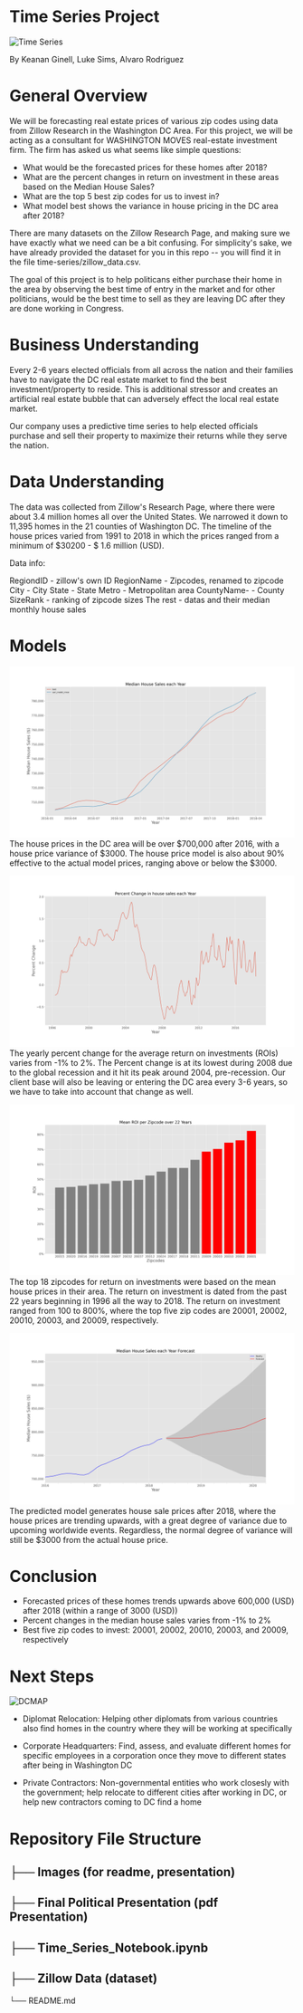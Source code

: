 # Time Series Project
![Time Series](https://marmore-assets-v2.s3.eu-west-1.amazonaws.com/insights/migrated/GCC-Stock-Markets-Positive-earnings-growth-strengthen-business-optimism_1200x600.jpeg)

By Keanan Ginell, Luke Sims, Alvaro Rodriguez
# General Overview
We will be forecasting real estate prices of various zip codes using data from Zillow Research in the Washington DC Area. For this project, we will be acting as a consultant for WASHINGTON MOVES real-estate investment firm. The firm has asked us what seems like simple questions:

- What would be the forecasted prices for these homes after 2018?
- What are the percent changes in return on investment in these areas based on the Median House Sales?
- What are the top 5 best zip codes for us to invest in?
- What model best shows the variance in house pricing in the DC area after 2018?

There are many datasets on the Zillow Research Page, and making sure we have exactly what we need can be a bit confusing. For simplicity's sake, we have already provided the dataset for you in this repo -- you will find it in the file time-series/zillow_data.csv.

The goal of this project is to help politicans either purchase their home in the area by observing the best time of entry in the market and for other politicians, would be the best time to sell as they are leaving DC after they are done working in Congress. 

# Business Understanding
Every 2-6 years elected officials from all across the nation and their families have to navigate the DC real estate market to find the best investment/property to reside. This is additional stressor and creates an artificial real estate bubble that can adversely effect the local real estate market. 

Our company uses a predictive time series to help elected officials purchase and sell their property to maximize their returns while they serve the nation.

# Data Understanding
The data was collected from Zillow's Research Page, where there were about 3.4 million homes all over the United States. We narrowed it down to 11,395 homes in the 21 counties of Washington DC. The timeline of the house prices varied from 1991 to 2018 in which the prices ranged from a minimum of $30200 - $ 1.6 million (USD).

Data info:

RegiondID - zillow's own ID
RegionName - Zipcodes, renamed to zipcode
City - City
State - State 
Metro - Metropolitan area
CountyName- - County
SizeRank - ranking of zipcode sizes
The rest - datas and their median monthly house sales

# Models
![SARAIMODEL](https://github.com/vileincorp/Time_Series_Project/blob/main/Images/full_prediction_testing.png)
The house prices in the DC area will be over $700,000 after 2016, with a house price variance of $3000. The house price model is also about 90% effective to the actual model prices, ranging above or below the $3000.

![Average ROIs](https://github.com/vileincorp/Time_Series_Project/blob/main/Images/percentchange%20(1).png)
The yearly percent change for the average return on investments (ROIs) varies from -1% to 2%. The Percent change is at its lowest during 2008 due to the global recession and it hit its peak around 2004, pre-recession. Our client base will also be leaving or entering the DC area every 3-6 years, so we have to take into account that change as well.

![Ideal Zipcodes](https://github.com/vileincorp/Time_Series_Project/blob/main/Images/percentchange_bar%20(1).png)
The top 18 zipcodes for return on investments were based on the mean house prices in their area. The return on investment is dated from the past 22 years beginning in 1996 all the way to 2018. The return on investment ranged from 100 to 800%, where the top five zip codes are 20001, 20002, 20010, 20003, and 20009, respectively.

![Forecasted Model](https://github.com/vileincorp/Time_Series_Project/blob/main/Images/forcasted_2015.png)
The predicted model generates house sale prices after 2018, where the house prices are trending upwards, with a great degree of variance due to upcoming worldwide events. Regardless, the normal degree of variance will still be $3000 from the actual house price.

# Conclusion
- Forecasted prices of these homes trends upwards above 600,000 (USD) after 2018 (within a range of 3000 (USD))
- Percent changes in the median house sales varies from -1% to 2%
- Best five zip codes to invest: 20001, 20002, 20010, 20003,  and 20009, respectively

# Next Steps
![DCMAP](https://github.com/vileincorp/Time_Series_Project/blob/main/Images/dc_maps.png)
- Diplomat Relocation: Helping other diplomats from various countries also find homes in the country where they will be working at specifically

- Corporate Headquarters: Find, assess, and evaluate different homes for specific employees in a corporation once they move to different states after being in Washington DC

- Private Contractors: Non-governmental entities who work closesly with the government; help relocate to different cities after working in DC, or help new contractors coming to DC find a home 

# Repository File Structure
├── Images (for readme, presentation)
--------
├── Final Political Presentation (pdf Presentation)
--------
├── Time_Series_Notebook.ipynb
--------
├── Zillow Data (dataset)
--------
└── README.md

